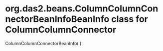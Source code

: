 # org.das2.beans.ColumnColumnConnectorBeanInfoBeanInfo class for ColumnColumnConnector
ColumnColumnConnectorBeanInfo( )


